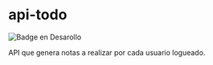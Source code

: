 # api-todo

 ![Badge en Desarollo](https://img.shields.io/badge/STATUS-EN%20DESAROLLO-green)
 
 API que genera notas a realizar por cada usuario logueado.

